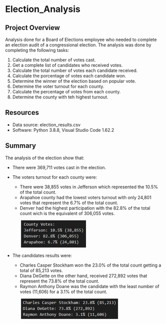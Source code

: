 # Election_Analysis
## Project Overview
Analysis done for a Board of Elections employee who needed to complete an election audit of a congressional election. The analysis was done by completing the following tasks:
1. Calculate the total number of votes cast.
2. Get a complete list of candidates who received votes.
3. Calculate the total number of votes each candidate received.
4. Calculate the porcentage of votes each candidate won.
5. Determine the winner of the election based on popular vote.
6. Determine the voter turnout for each county.
7. Calculate the percentage of votes from each county.
8. Determine the county with teh highest turnout.

## Resources
- Data source: election_results.csv
- Software: Python 3.8.8, Visual Studio Code 1.62.2

## Summary
The analysis of the election show that:
- There were 369,711 votes cast in the election.
- The voters turnout for each county were:

  - There were 38,855 votes in Jefferson which represented the 10.5% of the total count.
  - Arapahoe county had the lowest voters turnout with only 24,801 votes that represent the 6.7% of the total count. 
  - Denver had the highest participation with the 82.8% of the total count wich is the equivalent of 306,055 votes.

&nbsp;&nbsp;&nbsp;&nbsp;&nbsp;&nbsp;&nbsp;&nbsp;&nbsp;&nbsp;&nbsp;&nbsp;&nbsp;![county_results.png](Resources/county_results.png)

- The candidates results were:

  - Charles Casper Stockham won the 23.0% of the total count getting a total of 85,213 votes.
  - Diana DeGette on the other hand, received 272,892 votes that represent the 73.8% of the total count.
  - Raymon Anthony Doane was the candidate with the least number of votes (11,606) for a 3.1% of the total count.

&nbsp;&nbsp;&nbsp;&nbsp;&nbsp;&nbsp;&nbsp;&nbsp;&nbsp;&nbsp;&nbsp;&nbsp;&nbsp;![candidate_results.png](Resources/candidate_results.png)
